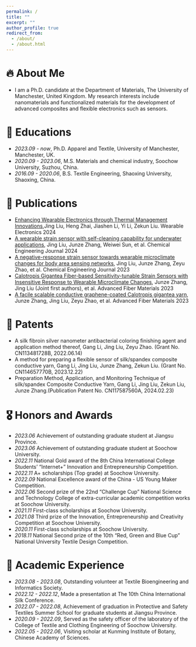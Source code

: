 ```yaml
---
permalink: /
title: ""
excerpt: ""
author_profile: true
redirect_from: 
  - /about/
  - /about.html
---
```




# 🔥 About Me
- I am a Ph.D. candidate at the Department of Materials, The University of Manchester, United Kingdom. My research interests include nanomaterials and functionalized materials for the development of advanced composites and flexible electronics such as sensors.

# 📖 Educations
- *2023.09 - now*, Ph.D. Apparel and Textile, University of Manchester, Manchester, UK.  
- *2020.09 - 2023.06*, M.S. Materials and chemical industry, Soochow University, Suzhou, China.
- *2016.09 - 2020.06*, B.S. Textile Engineering, Shaoxing University, Shaoxing, China. 


# 📝 Publications 
- [Enhancing Wearable Electronics through Thermal Management Innovations]([https://www.sciencedirect.com/science/article/abs/pii/S1385894723003595#b0120](https://www.sciencedirect.com/science/article/pii/S2950235724000131)),Jing Liu, Heng Zhai, Jiashen Li, Yi Li, Zekun Liu. Wearable Electronics 2024
- [A wearable strain sensor with self-cleaning capability for underwater applications](https://www.sciencedirect.com/science/article/pii/S138589472403314X), Jing Liu, Junze Zhang, Weiwei Sun, et al. Chemical Engineering Journal 2024
- [A negative-response strain sensor towards wearable microclimate changes for body area sensing networks](https://www.sciencedirect.com/science/article/abs/pii/S1385894723003595#b0120), Jing Liu, Junze Zhang, Zeyu Zhao, et al. Chemical Engineering Journal 2023
- [Calotropis Gigantea Fiber-based Sensitivity-tunable Strain Sensors with Insensitive Response to Wearable Microclimate Changes](https://link.springer.com/article/10.1007/s42765-023-00270-y), Junze Zhang, Jing Liu (Joint first authors), et al. Advanced Fiber Materials 2023
- [A facile scalable conductive graphene-coated Calotropis gigantea yarn](https://link.springer.com/article/10.1007/s10570-022-04475-z), Junze Zhang, Jing Liu, Zeyu Zhao, et al. Advanced Fiber Materials 2023


# 🔬 Patents 
- A silk fibroin silver nanometer antibacterial coloring finishing agent and application method thereof, Gang Li, Jing Liu, Zeyu Zhao. (Grant No. CN113481728B, 2022.06.14)
- A method for preparing a flexible sensor of silk/spandex composite conductive yarn, Gang Li, Jing Liu, Junze Zhang, Zekun Liu. (Grant No. CN114657770B, 2023.12.22)
- Preparation Method, Application, and Monitoring Technique of silk/spandex Composite Conductive Yarn, Gang Li, Jing Liu, Zekun Liu, Junze Zhang.(Publication Patent No. CN117587560A, 2024.02.23)


# 🎖 Honors and Awards
- *2023.06*  Achievement of outstanding graduate student at Jiangsu Province. 
- *2023.06*  Achievement of outstanding graduate student at Soochow University. 
- *2022.11*  National Gold award of the 8th China International College Students’ “Internet+” Innovation and Entrepreneurship Competition. 
- *2022.11*  A+ scholarships (Top grade) at Soochow University. 
- *2022.09*  National Excellence award of the China - US Young Maker Competition. 
- *2022.06*  Second prize of the 22nd “Challenge Cup” National Science and Technology College of extra-curricular academic competition works at Soochow University. 
- *2021.11*  First-class scholarships at Soochow University. 
- *2021.08*  Third prize of the Innovation, Entrepreneurship and Creativity Competition at Soochow University. 
- *2020.11*  First-class scholarships at Soochow University. 
- *2018.11*  National Second prize of the 10th “Red, Green and Blue Cup” National University Textile Design Competition. 


# 💬 Academic Experience
- *2023.08 - 2023.08*,  Outstanding volunteer at Textile Bioengineering and Informatics Society. 
- *2022.12 - 2022.12*,  Made a presentation at The 10th China International Silk Conference. 
- *2022.07 - 2022.08*,  Achievement of graduation in Protective and Safety Textiles Summer School for graduate students at Jiangsu Province. 
- *2020.09 - 2022.09*,  Served as the safety officer of the laboratory of the College of Textile and Clothing Engineering of Soochow University. 
- *2022.05 - 2022.06*,  Visiting scholar at Kunming Institute of Botany, Chinese Academy of Sciences. 

